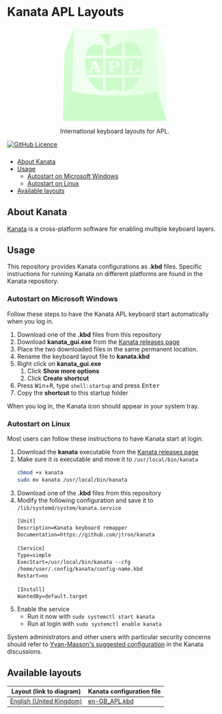 # Kanata APL Layouts
<div align="center"><img
    alt="Image of a keycap with the APL logo on it in green tones"
    title="Kanata APL Layouts"
    align="center"
    height="220"
    src="assets/kanata-apl-icon.svg"
  />
  <p>International keyboard layouts for APL.</p>
</div>

[![GitHub Licence](https://img.shields.io/github/license/sloorush/ullu)](LICENSE)

<h3 align="center">
  
</h3>

- [About Kanata](#about-kanata)
- [Usage](#usage)
    - [Autostart on Microsoft Windows](#autostart-on-microsoft-windows)
    - [Autostart on Linux](#autostart-on-linux)
- [Available layouts](#available-layouts)

## About Kanata
[Kanata](https://github.com/jtroo/kanata) is a cross-platform software for enabling multiple keyboard layers.

## Usage
This repository provides Kanata configurations as **.kbd** files. Specific instructions for running Kanata on different platforms are found in the Kanata repository.

### Autostart on Microsoft Windows
Follow these steps to have the Kanata APL keyboard start automatically when you log in.

1. Download one of the **.kbd** files from this repository
1. Download **kanata_gui.exe** from the [Kanata releases page](https://github.com/jtroo/kanata/releases)
1. Place the two downloaded files in the same permanent location.
1. Rename the keyboard layout file to **kanata.kbd**
1. Right click on **kanata_gui.exe**
    1. Click **Show more options**
    1. Click **Create shortcut**
1. Press <kbd>Win</kbd>+<kbd>R</kbd>, type `shell:startup` and press <kbd>Enter</kbd>
1. Copy the **shortcut** to this startup folder

When you log in, the Kanata icon should appear in your system tray.

### Autostart on Linux
Most users can follow these instructions to have Kanata start at login.

1. Download the **kanata** executable from the [Kanata releases page](https://github.com/jtroo/kanata/releases)
1. Make sure it is executable and move it to `/usr/local/bin/kanata`
    ```bash
    chmod +x kanata
    sudo mv kanata /usr/local/bin/kanata
    ```
1. Download one of the **.kbd** files from this repository
1. Modify the following configuration and save it to `/lib/systemd/system/kanata.service`
    ```
    [Unit]
    Description=Kanata keyboard remapper
    Documentation=https://github.com/jtroo/kanata

    [Service]
    Type=simple
    ExecStart=/usr/local/bin/kanata --cfg /home/user/.config/kanata/config-name.kbd
    Restart=no

    [Install]
    WantedBy=default.target
    ```
1. Enable the service
    - Run it now with `sudo systemctl start kanata`
    - Run at login with `sudo systemctl enable kanata`

System administrators and other users with particular security concerns should refer to [Yvan-Masson's suggested configuration](https://github.com/jtroo/kanata/discussions/130#discussioncomment-11377658) in the Kanata discussions.

## Available layouts
| Layout (link to diagram) | Kanata configuration file |
| ------------------------ | ------------------------- |
| [English (United Kingdom)](./layouts.md#en-gb) |  [en-GB_APL.kbd](en-GB_APL.kbd) |
